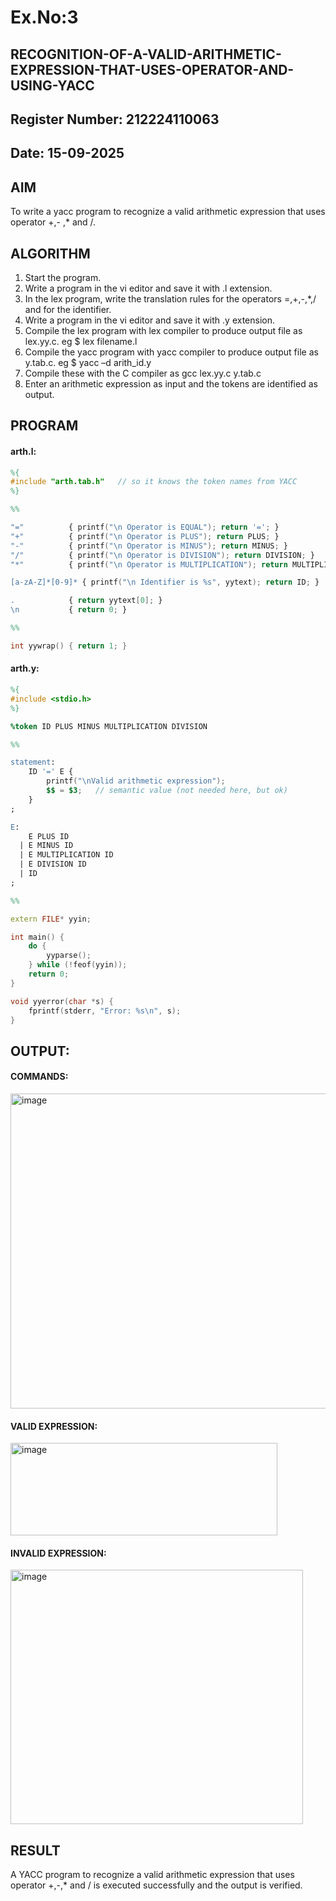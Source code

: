 # Ex.No:3
## RECOGNITION-OF-A-VALID-ARITHMETIC-EXPRESSION-THAT-USES-OPERATOR-AND-USING-YACC
## Register Number: 212224110063
## Date: 15-09-2025
## AIM
To write a yacc program to recognize a valid arithmetic expression that uses operator +,- ,* and /.
## ALGORITHM
1.	Start the program.
2.	Write a program in the vi editor and save it with .l extension.
3.	In the lex program, write the translation rules for the operators =,+,-,*,/ and for the identifier.
4.	Write a program in the vi editor and save it with .y extension.
5.	Compile the lex program with lex compiler to produce output file as lex.yy.c. eg $ lex filename.l
6.	Compile the yacc program with yacc compiler to produce output file as y.tab.c. eg $ yacc –d arith_id.y
7.	Compile these with the C compiler as gcc lex.yy.c y.tab.c
8.	Enter an arithmetic expression as input and the tokens are identified as output.
## PROGRAM
#### arth.l:
```l
%{
#include "arth.tab.h"   // so it knows the token names from YACC
%}

%%

"="          { printf("\n Operator is EQUAL"); return '='; }
"+"          { printf("\n Operator is PLUS"); return PLUS; }
"-"          { printf("\n Operator is MINUS"); return MINUS; }
"/"          { printf("\n Operator is DIVISION"); return DIVISION; }
"*"          { printf("\n Operator is MULTIPLICATION"); return MULTIPLICATION; }

[a-zA-Z]*[0-9]* { printf("\n Identifier is %s", yytext); return ID; }

.            { return yytext[0]; }
\n           { return 0; }

%%

int yywrap() { return 1; }

```
#### arth.y:
```y
%{
#include <stdio.h>
%}

%token ID PLUS MINUS MULTIPLICATION DIVISION

%%

statement:
    ID '=' E {
        printf("\nValid arithmetic expression");
        $$ = $3;   // semantic value (not needed here, but ok)
    }
;

E:
    E PLUS ID
  | E MINUS ID
  | E MULTIPLICATION ID
  | E DIVISION ID
  | ID
;

%%

extern FILE* yyin;

int main() {
    do {
        yyparse();
    } while (!feof(yyin));
    return 0;
}

void yyerror(char *s) {
    fprintf(stderr, "Error: %s\n", s);
}

```
## OUTPUT:

#### COMMANDS:

<img width="1205" height="504" alt="image" src="https://github.com/user-attachments/assets/5b54238e-492f-4115-b15e-ca9b8f06b6d3" />

#### VALID EXPRESSION:

<img width="427" height="148" alt="image" src="https://github.com/user-attachments/assets/f766b65e-7a88-43b6-8777-1b6cf247f96b" />


#### INVALID EXPRESSION:

<img width="468" height="407" alt="image" src="https://github.com/user-attachments/assets/35495360-6c2a-4188-af38-da54b7e15656" />


## RESULT
A YACC program to recognize a valid arithmetic expression that uses operator +,-,* and / is executed successfully and the output is verified.
